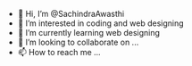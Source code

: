 - 👋 Hi, I’m @SachindraAwasthi
- 👀 I’m interested in coding and web designing
- 🌱 I’m currently learning web designing
- 💞️ I’m looking to collaborate on ...
- 📫 How to reach me ...

<!---
SachindraAwasthi/SachindraAwasthi is a ✨ special ✨ repository because its `README.md` (this file) appears on your GitHub profile.
You can click the Preview link to take a look at your changes.
--->
